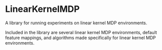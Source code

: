 # LinearKernelMDP
A library for running experiments on linear kernel MDP environments.

Included in the library are several linear kernel MDP environments, default feature mappings, and algorithms made specifically for linear kernel MDP environments.
